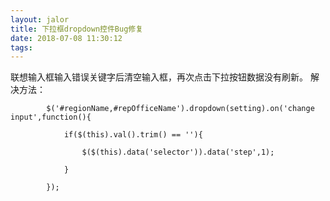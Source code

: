 ```yaml
---
layout: jalor
title: 下拉框dropdown控件Bug修复
date: 2018-07-08 11:30:12
tags:
---
```

联想输入框输入错误关键字后清空输入框，再次点击下拉按钮数据没有刷新。
解决方法：
```
		$('#regionName,#repOfficeName').dropdown(setting).on('change input',function(){
			
			if($(this).val().trim() == ''){
				
				$($(this).data('selector')).data('step',1);
				
			}
			
		});
```